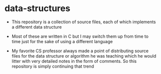 # data-structures
* This repository is a collection of source files, each of which implements a different data structure

* Most of these are written in C but I may switch them up from time to time just for the sake of using a different language

* My favorite CS professor always made a point of distributing source files for the data structure or algorithm he was teaching which he would litter with very detailed notes in the form of comments. So this repository is simply continuing that trend
